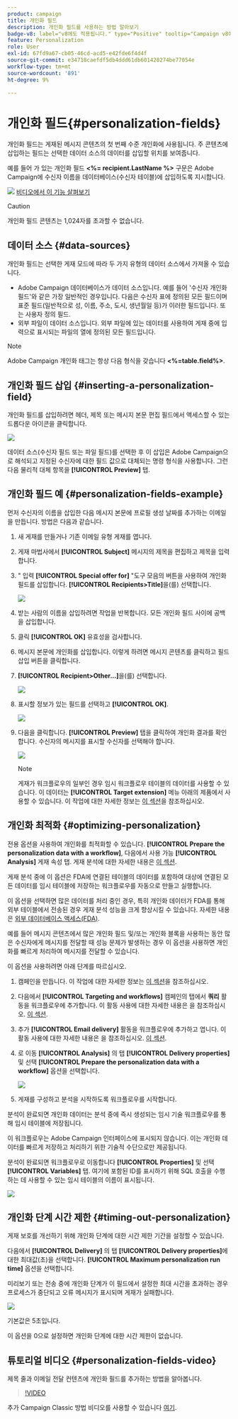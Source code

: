 ```yaml
---
product: campaign
title: 개인화 필드
description: 개인화 필드를 사용하는 방법 알아보기
badge-v8: label="v8에도 적용됩니다." type="Positive" tooltip="Campaign v8에도 적용됩니다."
feature: Personalization
role: User
exl-id: 67fd9a67-cb05-46cd-acd5-e42fde6f4d4f
source-git-commit: e34718caefdf5db4ddd61db601420274be77054e
workflow-type: tm+mt
source-wordcount: '891'
ht-degree: 9%

---
```


# 개인화 필드{#personalization-fields}

개인화 필드는 게재된 메시지 콘텐츠의 첫 번째 수준 개인화에 사용됩니다. 주 콘텐츠에 삽입하는 필드는 선택한 데이터 소스의 데이터를 삽입할 위치를 보여줍니다.

예를 들어 가 있는 개인화 필드 **&lt;%= recipient.LastName %>** 구문은 Adobe Campaign에 수신자 이름을 데이터베이스(수신자 테이블)에 삽입하도록 지시합니다.

![](assets/do-not-localize/how-to-video.png) [비디오에서 이 기능 살펴보기](#personalization-fields-video)

>[!CAUTION]
>
>개인화 필드 콘텐츠는 1,024자를 초과할 수 없습니다.

## 데이터 소스 {#data-sources}

개인화 필드는 선택한 게재 모드에 따라 두 가지 유형의 데이터 소스에서 가져올 수 있습니다.

* Adobe Campaign 데이터베이스가 데이터 소스입니다. 예를 들어 &#39;수신자 개인화 필드&#39;와 같은 가장 일반적인 경우입니다. 다음은 수신자 표에 정의된 모든 필드이며 표준 필드(일반적으로 성, 이름, 주소, 도시, 생년월일 등)가 이러한 필드입니다. 또는 사용자 정의 필드.
* 외부 파일이 데이터 소스입니다. 외부 파일에 있는 데이터를 사용하여 게재 중에 입력으로 표시되는 파일의 열에 정의된 모든 필드입니다.

>[!NOTE]
>
>Adobe Campaign 개인화 태그는 항상 다음 형식을 갖습니다 **&lt;%=table.field%>**.

## 개인화 필드 삽입 {#inserting-a-personalization-field}

개인화 필드를 삽입하려면 헤더, 제목 또는 메시지 본문 편집 필드에서 액세스할 수 있는 드롭다운 아이콘을 클릭합니다.

![](assets/s_ncs_user_add_custom_field.png)

데이터 소스(수신자 필드 또는 파일 필드)를 선택한 후 이 삽입은 Adobe Campaign으로 해석되고 지정된 수신자에 대한 필드 값으로 대체되는 명령 형식을 사용합니다. 그런 다음 물리적 대체 항목을 **[!UICONTROL Preview]** 탭.

## 개인화 필드 예 {#personalization-fields-example}

먼저 수신자의 이름을 삽입한 다음 메시지 본문에 프로필 생성 날짜를 추가하는 이메일을 만듭니다. 방법은 다음과 같습니다.

1. 새 게재를 만들거나 기존 이메일 유형 게재를 엽니다.
1. 게재 마법사에서 **[!UICONTROL Subject]** 메시지의 제목을 편집하고 제목을 입력합니다.
1. &quot; 입력 **[!UICONTROL Special offer for]** &quot;도구 모음의 버튼을 사용하여 개인화 필드를 삽입합니다. **[!UICONTROL Recipients>Title]**&#x200B;을(를) 선택합니다.

   ![](assets/s_ncs_user_insert_custom_field.png)

1. 받는 사람의 이름을 삽입하려면 작업을 반복합니다. 모든 개인화 필드 사이에 공백을 삽입합니다.
1. 클릭 **[!UICONTROL OK]** 유효성을 검사합니다.
1. 메시지 본문에 개인화를 삽입합니다. 이렇게 하려면 메시지 콘텐츠를 클릭하고 필드 삽입 버튼을 클릭합니다.
1. **[!UICONTROL Recipient>Other...]**&#x200B;을(를) 선택합니다.

   ![](assets/s_ncs_user_insert_custom_field_b.png)

1. 표시할 정보가 있는 필드를 선택하고 **[!UICONTROL OK]**.

   ![](assets/s_ncs_user_insert_custom_field_c.png)

1. 다음을 클릭합니다. **[!UICONTROL Preview]** 탭을 클릭하여 개인화 결과를 확인합니다. 수신자의 메시지를 표시할 수신자를 선택해야 합니다.

   ![](assets/s_ncs_user_insert_custom_field_d.png)

   >[!NOTE]
   >
   >게재가 워크플로우의 일부인 경우 임시 워크플로우 테이블의 데이터를 사용할 수 있습니다. 이 데이터는 **[!UICONTROL Target extension]** 메뉴 아래의 제품에서 사용할 수 있습니다. 이 작업에 대한 자세한 정보는 [이 섹션](../../workflow/using/data-life-cycle.md#target-data)을 참조하십시오.

## 개인화 최적화 {#optimizing-personalization}

전용 옵션을 사용하여 개인화를 최적화할 수 있습니다. **[!UICONTROL Prepare the personalization data with a workflow]**, 다음에서 사용 가능 **[!UICONTROL Analysis]** 게재 속성 탭. 게재 분석에 대한 자세한 내용은 [이 섹션](steps-validating-the-delivery.md#analyzing-the-delivery).

게재 분석 중에 이 옵션은 FDA에 연결된 테이블의 데이터를 포함하여 대상에 연결된 모든 데이터를 임시 테이블에 저장하는 워크플로우를 자동으로 만들고 실행합니다.

이 옵션을 선택하면 많은 데이터를 처리 중인 경우, 특히 개인화 데이터가 FDA를 통해 외부 테이블에서 전송된 경우 게재 분석 성능을 크게 향상시킬 수 있습니다. 자세한 내용은 [외부 데이터베이스 액세스(FDA)](../../installation/using/about-fda.md).

예를 들어 메시지 콘텐츠에서 많은 개인화 필드 및/또는 개인화 블록을 사용하는 동안 많은 수신자에게 메시지를 전달할 때 성능 문제가 발생하는 경우 이 옵션을 사용하면 개인화를 빠르게 처리하여 메시지를 전달할 수 있습니다.

이 옵션을 사용하려면 아래 단계를 따르십시오.

1. 캠페인을 만듭니다. 이 작업에 대한 자세한 정보는 [이 섹션](../../campaign/using/setting-up-marketing-campaigns.md#creating-a-campaign)을 참조하십시오.
1. 다음에서 **[!UICONTROL Targeting and workflows]** 캠페인의 탭에서 **쿼리** 활동을 워크플로우에 추가합니다. 이 활동 사용에 대한 자세한 내용은 을 참조하십시오. [이 섹션](../../workflow/using/query.md).
1. 추가 **[!UICONTROL Email delivery]** 활동을 워크플로우에 추가하고 엽니다. 이 활동 사용에 대한 자세한 내용은 을 참조하십시오. [이 섹션](../../workflow/using/delivery.md).
1. 로 이동 **[!UICONTROL Analysis]** 의 탭 **[!UICONTROL Delivery properties]** 및 선택 **[!UICONTROL Prepare the personalization data with a workflow]** 옵션을 선택합니다.

   ![](assets/perso_optimization.png)

1. 게재를 구성하고 분석을 시작하도록 워크플로우를 시작합니다.

분석이 완료되면 개인화 데이터는 분석 중에 즉시 생성되는 임시 기술 워크플로우를 통해 임시 테이블에 저장됩니다.

이 워크플로우는 Adobe Campaign 인터페이스에 표시되지 않습니다. 이는 개인화 데이터를 빠르게 저장하고 처리하기 위한 기술적 수단으로만 제공됩니다.

분석이 완료되면 워크플로우로 이동합니다 **[!UICONTROL Properties]** 및 선택 **[!UICONTROL Variables]** 탭. 여기에 포함된 ID를 표시하기 위해 SQL 호출을 수행하는 데 사용할 수 있는 임시 테이블의 이름이 표시됩니다.

![](assets/perso_optimization_temp_table.png)

## 개인화 단계 시간 제한 {#timing-out-personalization}

게재 보호를 개선하기 위해 개인화 단계에 대한 시간 제한 기간을 설정할 수 있습니다.

다음에서 **[!UICONTROL Delivery]** 의 탭 **[!UICONTROL Delivery properties]**&#x200B;에 대한 최대값(초)을 선택합니다. **[!UICONTROL Maximum personalization run time]** 옵션을 선택합니다.

미리보기 또는 전송 중에 개인화 단계가 이 필드에서 설정한 최대 시간을 초과하는 경우 프로세스가 중단되고 오류 메시지가 표시되며 게재가 실패합니다.

![](assets/perso_time-out.png)

기본값은 5초입니다.

이 옵션을 0으로 설정하면 개인화 단계에 대한 시간 제한이 없습니다.

## 튜토리얼 비디오 {#personalization-fields-video}

제목 줄과 이메일 전달 컨텐츠에 개인화 필드를 추가하는 방법을 알아봅니다.

>[!VIDEO](https://video.tv.adobe.com/v/24925?quality=12)

추가 Campaign Classic 방법 비디오를 사용할 수 있습니다 [여기](https://experienceleague.adobe.com/docs/campaign-classic-learn/tutorials/overview.html?lang=ko).
